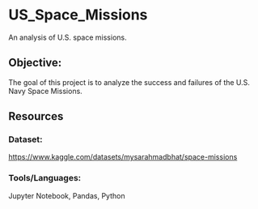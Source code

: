 # US_Space_Missions
An analysis of U.S. space missions.

## Objective: 
The goal of this project is to analyze the success and failures of the U.S. Navy Space Missions.  


## Resources
### Dataset:
https://www.kaggle.com/datasets/mysarahmadbhat/space-missions

### Tools/Languages: 
Jupyter Notebook, Pandas, Python
